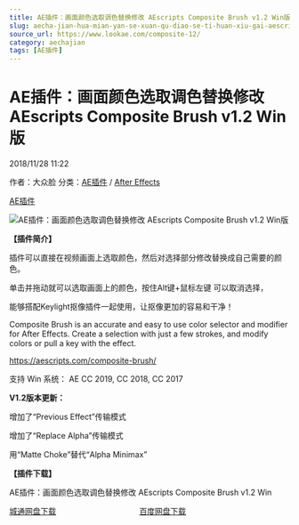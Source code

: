 ```yaml
---
title: AE插件：画面颜色选取调色替换修改 AEscripts Composite Brush v1.2 Win版
slug: aecha-jian-hua-mian-yan-se-xuan-qu-diao-se-ti-huan-xiu-gai-aescripts-composite-brush-v1-2-winban
source_url: https://www.lookae.com/composite-12/
category: aechajian
tags: [AE插件]
---
```

# AE插件：画面颜色选取调色替换修改 AEscripts Composite Brush v1.2 Win版

2018/11/28 11:22

作者：大众脸
分类：[AE插件](https://www.lookae.com/after-effects/aechajian/) / [After Effects](https://www.lookae.com/after-effects/)

[AE插件](https://www.lookae.com/tag/ae%e6%8f%92%e4%bb%b6/)

![AE插件：画面颜色选取调色替换修改 AEscripts Composite Brush v1.2 Win版](https://www.lookae.com/wp-content/uploads/2018/11/Composite-Brush-.jpg "AE插件：画面颜色选取调色替换修改 AEscripts Composite Brush v1.2 Win版-LookAE.com")

**【插件简介】**

插件可以直接在视频画面上选取颜色，然后对选择部分修改替换成自己需要的颜色。

单击并拖动就可以选取画面上的颜色，按住Alt键+鼠标左键 可以取消选择，

能够搭配Keylight抠像插件一起使用，让抠像更加的容易和干净！

Composite Brush is an accurate and easy to use color selector and modifier for After Effects. Create a selection with just a few strokes, and modify colors or pull a key with the effect.

https://aescripts.com/composite-brush/

支持 Win 系统： AE CC 2019, CC 2018, CC 2017

**V1.2版本更新：**

增加了“Previous Effect”传输模式

增加了“Replace Alpha”传输模式

用“Matte Choke”替代“Alpha Minimax”

**【插件下载】**

AE插件：画面颜色选取调色替换修改 AEscripts Composite Brush v1.2 Win

[城通网盘下载](https://lookae.ctfile.com/fs/680462-322137706)                                      [百度网盘下载](https://pan.baidu.com/s/1WhtFlWWHkyUsmthsN9UeSw)
